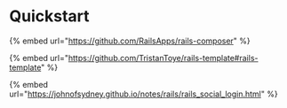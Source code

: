 # Quickstart

{% embed url="https://github.com/RailsApps/rails-composer" %}

{% embed url="https://github.com/TristanToye/rails-template#rails-template" %}

{% embed url="https://johnofsydney.github.io/notes/rails/rails_social_login.html" %}
